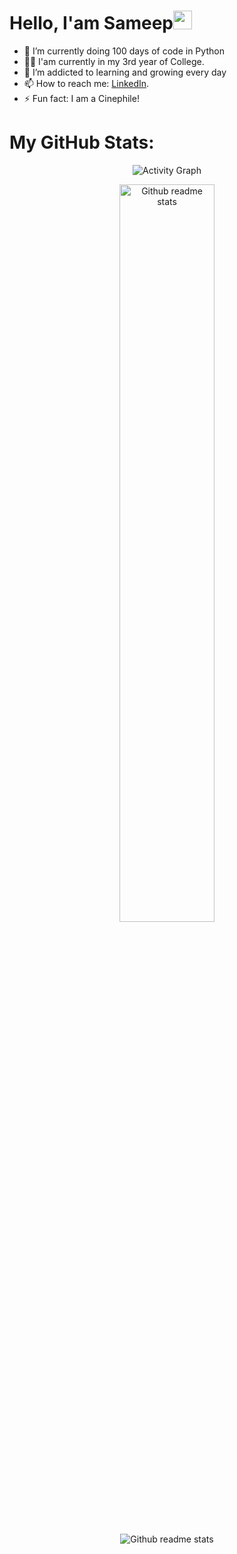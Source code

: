 # Hello, I'am Sameep<img src="https://raw.githubusercontent.com/MartinHeinz/MartinHeinz/master/wave.gif" width="30px" height="30px">

- 🔭 I’m currently doing 100 days of code in Python
- :man_student: I'am currently in my 3rd year of College.
- 🌱 I’m addicted to learning and growing every day
- 📫 How to reach me: [LinkedIn](https://www.linkedin.com/in/sameep-hedaoo-35475222b/).
- ⚡ Fun fact: I am a Cinephile!


# My GitHub Stats:
<p align="center"><img src="https://activity-graph.herokuapp.com/graph?username=SameepHedaoo&theme=react-dark" alt="Activity Graph"></p>
<p align="center"><img src="https://github-readme-stats.vercel.app/api?username=SameepHedaoo&show_icons=true&theme=radical" alt="Github readme stats" width="55%"></p>
<p align="center"><img src="https://github-profile-trophy.vercel.app/?username=SameepHedaoo&theme=juicyfresh&rank=SSS,SS,S,AAA,AA,A,B,C,UNKNOWN SECRET&column=5&row=1" alt="Github readme stats"></p>
